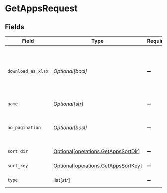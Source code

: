 # GetAppsRequest


## Fields

| Field                                                                                | Type                                                                                 | Required                                                                             | Description                                                                          |
| ------------------------------------------------------------------------------------ | ------------------------------------------------------------------------------------ | ------------------------------------------------------------------------------------ | ------------------------------------------------------------------------------------ |
| `download_as_xlsx`                                                                   | *Optional[bool]*                                                                     | :heavy_minus_sign:                                                                   | When true, the API will return an xlsx file, and pagination will be ignored          |
| `name`                                                                               | *Optional[str]*                                                                      | :heavy_minus_sign:                                                                   | Filter Apps by name                                                                  |
| `no_pagination`                                                                      | *Optional[bool]*                                                                     | :heavy_minus_sign:                                                                   | When true, the pagination params will be ignored                                     |
| `sort_dir`                                                                           | [Optional[operations.GetAppsSortDir]](undefined/models/operations/getappssortdir.md) | :heavy_minus_sign:                                                                   | sorting direction                                                                    |
| `sort_key`                                                                           | [Optional[operations.GetAppsSortKey]](undefined/models/operations/getappssortkey.md) | :heavy_minus_sign:                                                                   | App sort key                                                                         |
| `type`                                                                               | list[*str*]                                                                          | :heavy_minus_sign:                                                                   | Filter Apps by type                                                                  |